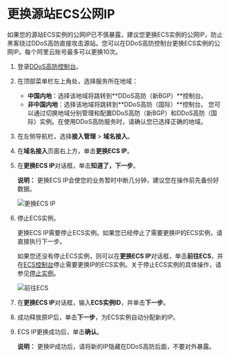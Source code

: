 # 更换源站ECS公网IP

如果您的源站ECS实例的公网IP已不慎暴露，建议您更换ECS实例的公网IP，防止黑客绕过DDoS高防直接攻击源站。您可以在DDoS高防控制台更换ECS实例的公网IP。每个阿里云账号最多可以更换10次。

1.  登录[DDoS高防控制台](https://yundun.console.aliyun.com/?p=ddoscoo)。

2.  在顶部菜单栏左上角处，选择服务所在地域：

    -   **中国内地**：选择该地域将跳转到**DDoS高防（新BGP）**控制台。
    -   **非中国内地**：选择该地域将跳转到**DDoS高防（国际）**控制台。
    您可以通过切换地域分别管理和配置DDoS高防（新BGP）和DDoS高防（国际）实例。在使用DDoS高防服务时，请确认您已选择正确的地域。

3.  在左侧导航栏，选择**接入管理** \> **域名接入**。

4.  在**域名接入**页面右上方，单击**更换ECS IP**。

5.  在**更换ECS IP**对话框，单击**知道了，下一步**。

    **说明：** 更换ECS IP会使您的业务暂时中断几分钟，建议您在操作前先备份好数据。

    ![更换ECS IP](https://static-aliyun-doc.oss-accelerate.aliyuncs.com/assets/img/zh-CN/7865147061/p189933.png)

6.  停止ECS实例。

    更换ECS IP需要停止ECS实例。如果您已经停止了需要更换IP的ECS实例，请直接执行下一步。

    如果您还没有停止ECS实例，则可以在**更换ECS IP**对话框，单击**前往ECS**，并在[ECS控制台](https://ecs.console.aliyun.com/)停止需要更换IP的ECS实例。关于停止ECS实例的具体操作，请参见[停止实例](/intl.zh-CN/实例/管理实例/停止实例.md)。

    ![前往ECS](https://static-aliyun-doc.oss-accelerate.aliyuncs.com/assets/img/zh-CN/7865147061/p189934.png)

7.  在**更换ECS IP**对话框，输入**ECS实例ID**，并单击**下一步**。

8.  成功释放原IP后，单击**下一步**，为ECS实例自动分配新的IP。

9.  ECS IP更换成功后，单击**确认**。

    **说明：** 更换IP成功后，请将新的IP隐藏在DDoS高防后面，不要对外暴露。


